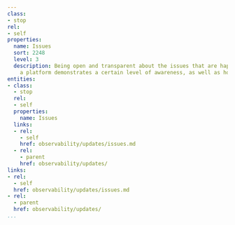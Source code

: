 ```yaml
---
class:
- stop
rel:
- self
properties:
  name: Issues
  sort: 2248
  level: 3
  description: Being open and transparent about the issues that are happening via
    a platform demonstrates a certain level of awareness, as well as honesty.
entities:
- class:
  - stop
  rel:
  - self
  properties:
    name: Issues
  links:
  - rel:
    - self
    href: observability/updates/issues.md
  - rel:
    - parent
    href: observability/updates/
links:
- rel:
  - self
  href: observability/updates/issues.md
- rel:
  - parent
  href: observability/updates/
...
```

